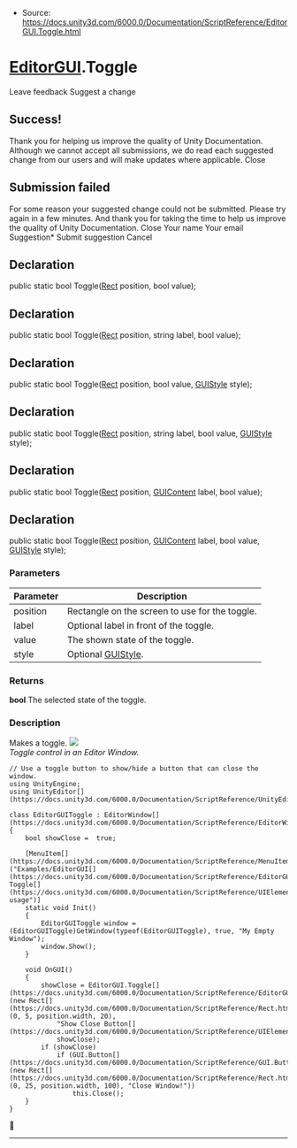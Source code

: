 * Source: https://docs.unity3d.com/6000.0/Documentation/ScriptReference/EditorGUI.Toggle.html

#  [EditorGUI](https://docs.unity3d.com/6000.0/Documentation/ScriptReference/EditorGUI.html).Toggle
Leave feedback
Suggest a change
## Success!
Thank you for helping us improve the quality of Unity Documentation. Although we cannot accept all submissions, we do read each suggested change from our users and will make updates where applicable.
Close
## Submission failed
For some reason your suggested change could not be submitted. Please <a>try again</a> in a few minutes. And thank you for taking the time to help us improve the quality of Unity Documentation.
Close
Your name Your email Suggestion* Submit suggestion
Cancel
## Declaration
public static bool Toggle([Rect](https://docs.unity3d.com/6000.0/Documentation/ScriptReference/Rect.html) position, bool value); 
## Declaration
public static bool Toggle([Rect](https://docs.unity3d.com/6000.0/Documentation/ScriptReference/Rect.html) position, string label, bool value); 
## Declaration
public static bool Toggle([Rect](https://docs.unity3d.com/6000.0/Documentation/ScriptReference/Rect.html) position, bool value, [GUIStyle](https://docs.unity3d.com/6000.0/Documentation/ScriptReference/GUIStyle.html) style); 
## Declaration
public static bool Toggle([Rect](https://docs.unity3d.com/6000.0/Documentation/ScriptReference/Rect.html) position, string label, bool value, [GUIStyle](https://docs.unity3d.com/6000.0/Documentation/ScriptReference/GUIStyle.html) style); 
## Declaration
public static bool Toggle([Rect](https://docs.unity3d.com/6000.0/Documentation/ScriptReference/Rect.html) position, [GUIContent](https://docs.unity3d.com/6000.0/Documentation/ScriptReference/GUIContent.html) label, bool value); 
## Declaration
public static bool Toggle([Rect](https://docs.unity3d.com/6000.0/Documentation/ScriptReference/Rect.html) position, [GUIContent](https://docs.unity3d.com/6000.0/Documentation/ScriptReference/GUIContent.html) label, bool value, [GUIStyle](https://docs.unity3d.com/6000.0/Documentation/ScriptReference/GUIStyle.html) style); 
### Parameters
Parameter | Description  
---|---  
position | Rectangle on the screen to use for the toggle.  
label | Optional label in front of the toggle.  
value | The shown state of the toggle.  
style | Optional [GUIStyle](https://docs.unity3d.com/6000.0/Documentation/ScriptReference/GUIStyle.html).  
### Returns
**bool** The selected state of the toggle. 
### Description
Makes a toggle.
![](https://docs.unity3d.com/6000.0/Documentation/StaticFiles/ScriptRefImages/EditorGUIToggle.png)   
_Toggle control in an Editor Window._
```
// Use a toggle button to show/hide a button that can close the window.
using UnityEngine;
using UnityEditor[](https://docs.unity3d.com/6000.0/Documentation/ScriptReference/UnityEditor.html);  
  
class EditorGUIToggle : EditorWindow[](https://docs.unity3d.com/6000.0/Documentation/ScriptReference/EditorWindow.html)
{
    bool showClose =  true;  
  
    [MenuItem[](https://docs.unity3d.com/6000.0/Documentation/ScriptReference/MenuItem.html)("Examples/EditorGUI[](https://docs.unity3d.com/6000.0/Documentation/ScriptReference/EditorGUI.html) Toggle[](https://docs.unity3d.com/6000.0/Documentation/ScriptReference/UIElements.Toggle.html) usage")]
    static void Init()
    {
        EditorGUIToggle window = (EditorGUIToggle)GetWindow(typeof(EditorGUIToggle), true, "My Empty Window");
        window.Show();
    }  
  
    void OnGUI()
    {
        showClose = EditorGUI.Toggle[](https://docs.unity3d.com/6000.0/Documentation/ScriptReference/EditorGUI.Toggle.html)(new Rect[](https://docs.unity3d.com/6000.0/Documentation/ScriptReference/Rect.html)(0, 5, position.width, 20),
            "Show Close Button[](https://docs.unity3d.com/6000.0/Documentation/ScriptReference/UIElements.Button.html)",
            showClose);
        if (showClose)
            if (GUI.Button[](https://docs.unity3d.com/6000.0/Documentation/ScriptReference/GUI.Button.html)(new Rect[](https://docs.unity3d.com/6000.0/Documentation/ScriptReference/Rect.html)(0, 25, position.width, 100), "Close Window!"))
                this.Close();
    }
}

```

* * *
